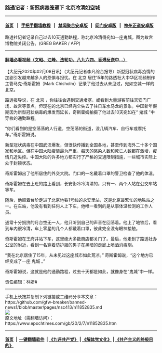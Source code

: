 ### 路透记者：新冠病毒笼罩下 北京冷清如空城
------------------------

#### [首页](https://github.com/gfw-breaker/banned-news1/blob/master/README.md) &nbsp;&nbsp;|&nbsp;&nbsp; [手把手翻墙教程](https://github.com/gfw-breaker/guides/wiki) &nbsp;&nbsp;|&nbsp;&nbsp; [禁闻聚合安卓版](https://github.com/gfw-breaker/bn-android) &nbsp;&nbsp;|&nbsp;&nbsp; [网门安卓版](https://github.com/oGate2/oGate) &nbsp;&nbsp;|&nbsp;&nbsp; [神州正道安卓版](https://github.com/SzzdOgate/update) 



<div><img alt="" class="aligncenter wp-post-image" src="https://i.epochtimes.com/assets/uploads/2020/02/000_1OO95J-600x400.jpg"/>
<div class="red16 caption">
 路透社记者记录自己过去10天通勤路程，称北京冷清得宛如一座鬼城。图为故宫博物院关闭公告。(GREG BAKER / AFP)
</div>
</div><hr/>

#### [翻墙必看视频（文昭、江峰、法轮功、八九六四、香港反送中...）](https://github.com/gfw-breaker/banned-news1/blob/master/pages/link3.md)

<div><p>
 【大纪元2020年02月08日讯】（大纪元记者李凡综合报导）新型冠状病毒疫情的加剧引发越来越多人的恐惧与担忧。在
 <ok href="https://www.epochtimes.com/gb/tag/%E5%8C%97%E4%BA%AC.html">
  北京
 </ok>
 居住15年的路透社大中华区视频制作主管马克·奇斯霍姆（Mark Chisholm）记录了他过去从未见过，宛如空城一样的北京。
</p>
<p>
 路透报导说，在
 <ok href="https://www.epochtimes.com/gb/tag/%E5%8C%97%E4%BA%AC.html">
  北京
 </ok>
 ，你往往会遇到交通堵塞，或看到大量游客前往天安门广场、故宫等景点。但现在的北京已经完全失去了往日车水马龙的景象。中国新年假期因为新型冠状病毒的爆发而延长，奇斯霍姆拍摄了他过去10天宛如在“
 <ok href="https://www.epochtimes.com/gb/tag/%E9%AC%BC%E5%9F%8E.html">
  鬼城
 </ok>
 ”中穿梭的通勤路程。
</p>
<p>
 “你们看到的是空荡荡的人行道，空荡荡的街道，没几辆汽车、自行车或摩托车。”奇斯霍姆说。
</p>
<p>
 新型冠状病毒在中国武汉爆发，但很快传播到全国各地，甚至传到海外二十多个国家和地区。但在中国大陆疫情最为严重，每天的感染人数和死亡人数都在激增，疫情几近失控。中国大陆的许多地方都实行了严格的交通限制措施，一些城市实际上处于封锁状态。
</p>
<p>
 奇斯霍姆出了他所居住的外交大院。门口的一名戴着口罩的警卫检查了他的体温。
</p>
<p>
 奇斯霍姆在去上班的路上看到，长安街冷冷清清的，只有一、两个人站在公交车站等车。
</p>
<p>
 随后，他顺着台阶走进了北京地铁1号线的永安里站，这是北京最繁忙的地铁站之一。在车站，他没有看到任何人上下车，他唯一看到的是从事体温检测的工作人员。
</p>
<p>
 通常十分拥挤的月台空无一人，他只听到自己的声音在回荡着。他上了地铁后，看到车内很冷清，车上零星的几个人都戴着口罩，彼此完全没有眼神接触。
</p>
<p>
 奇斯霍姆在王府井站下车，这里绝大多数商店都关门了。最后，他走到了路透社办公室的附近，看到一名穿着防护服的男子在黑暗的走廊上喷洒消毒剂。
</p>
<p>
 “我在北京居住了15年，从未见过这座城市如此荒凉。” 奇斯霍姆说，“这个地方已经变成了一座
 <ok href="https://www.epochtimes.com/gb/tag/%E9%AC%BC%E5%9F%8E.html">
  鬼城
 </ok>
 。”
</p>
<p>
 奇斯霍姆说，这就是他的通勤路程，过去十天都是如此，就像身在“鬼城”中一样。
</p>
<div class="video_fit_container">
</div>
<p>
 责任编辑：林妍#
</p>
</div>
<hr/>
手机上长按并复制下列链接或二维码分享本文章：<br/>
https://github.com/gfw-breaker/banned-news1/blob/master/pages/nsc413/n11852835.md <br/>
<a href='https://github.com/gfw-breaker/banned-news1/blob/master/pages/nsc413/n11852835.md'><img src='https://github.com/gfw-breaker/banned-news1/blob/master/pages/nsc413/n11852835.md.png'/></a> <br/>
原文地址（需翻墙访问）：https://www.epochtimes.com/gb/20/2/7/n11852835.htm


------------------------
#### [首页](https://github.com/gfw-breaker/banned-news1/blob/master/README.md) &nbsp;|&nbsp; [一键翻墙软件](https://github.com/gfw-breaker/nogfw/blob/master/README.md) &nbsp;| [《九评共产党》](https://github.com/gfw-breaker/9ping.md/blob/master/README.md#九评之一评共产党是什么) | [《解体党文化》](https://github.com/gfw-breaker/jtdwh.md/blob/master/README.md) | [《共产主义的终极目的》](https://github.com/gfw-breaker/gczydzjmd.md/blob/master/README.md)


<img src='http://gfw-breaker.win/banned-news/pages/nsc413/n11852835.md' width='0px' height='0px'/>